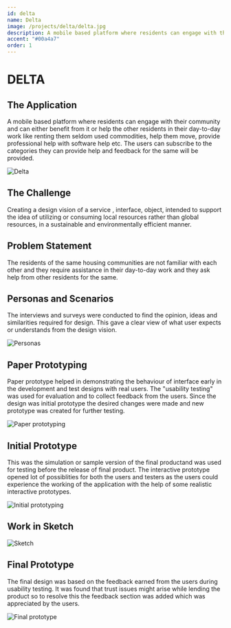 ```yaml
---
id: delta
name: Delta
image: /projects/delta/delta.jpg
description: A mobile based platform where residents can engage with their community and can either benefit from it or help the other residents in their day-to-day work.
accent: "#00a4a7"
order: 1
---
```


# DELTA

## The Application

A mobile based platform where residents can engage with their community and can either benefit from it or help the other residents in their day-to-day work like renting them seldom used commodities, help them move, provide professional help with software help etc. The users can subscribe to the categories they can provide help and feedback for the same will be provided.

![Delta](/projects/delta/delta.jpg)

## The Challenge

Creating a design vision of a service , interface, object, intended to support the idea of utilizing or consuming local resources rather than global resources, in a sustainable and environmentally efficient manner.

## Problem Statement

The residents of the same housing communities are not familiar with each other and they require assistance in their day-to-day work and they ask help from other residents for the same.

## Personas and Scenarios

The interviews and surveys were conducted to find the opinion, ideas and similarities required for design. This gave a clear view of what user expects or understands from the design vision.

![Personas](/projects/delta/delta_personas.jpg)

## Paper Prototyping

Paper prototype helped in demonstrating the behaviour of interface early in the development and test designs with real users. The "usability testing" was used for evaluation and to collect feedback from the users. Since the design was initial prototype the desired changes were made and new prototype was created for further testing.

![Paper prototyping](/projects/delta/delta_paperprototype.jpg)

## Initial Prototype

This was the simulation or sample version of the final productand was used for testing before the release of final product. The interactive prototype opened lot of possiblities for both the users and testers as the users could experience the working of the application with the help of some realistic interactive prototypes.

![Initial prototyping](/projects/delta/delta_initialprototype.jpg)

## Work in Sketch

![Sketch](/projects/delta/delta_sketch.png)

## Final Prototype

The final design was based on the feedback earned from the users during usability testing. It was found that trust issues might arise while lending the product so to resolve this the feedback section was added which was appreciated by the users.

![Final prototype](/projects/delta/delta_final_product.jpg)
